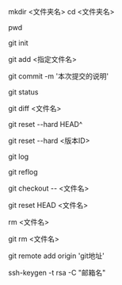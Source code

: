 <!-- 创建版本库 -->
<!-- 操作命令 -->
<!-- 添加某个文件时，该文件必须在当前目录下存在，用ls或者dir命令查看当前目录的文件，看看文件是否存在，或者是否写错了文件名。 -->
<!-- 什么是版本库呢？版本库又名仓库，英文名repository，你可以简单理解成一个目录，这个目录里面的所有文件都可以被Git管理起来，每个文件的修改、删除，Git都能跟踪，以便任何时刻都可以追踪历史，或者在将来某个时刻可以“还原”。
所以，创建一个版本库非常简单，首先，选择一个合适的地方，创建一个空目录： 
第一步
-->
mkdir <文件夹名>
cd <文件夹名>
<!-- pwd命令用于显示当前目录。在我的Mac上，这个仓库位于/Users/michael/learngit。 -->
pwd           

<!-- 第二步  通过git init命令把这个目录变成Git可以管理的仓库：-->
git init
<!-- 瞬间Git就把仓库建好了，而且告诉你是一个空的仓库（empty Git repository），细心的读者可以发现当前目录下多了一个.git的目录，这个目录是Git来跟踪管理版本库的，没事千万不要手动修改这个目录里面的文件，不然改乱了，就把Git仓库给破坏了。
如果你没有看到.git目录，那是因为这个目录默认是隐藏的，用ls -ah命令就可以看见。 
也不一定必须在空目录下创建Git仓库，选择一个已经有东西的目录也是可以的。-->
<!-- =========================================================================================================== -->
<!-- 一定要放到learngit目录下（子目录也行），因为这是一个Git仓库，放到其他地方Git再厉害也找不到这个文件。
和把大象放到冰箱需要3步相比，把一个文件放到Git仓库只需要两步。 -->
<!-- 第一步，用命令git add告诉Git，把文件添加到仓库： -->
git add <指定文件名>
<!-- 也可以通过 'git add .'将当前文件夹所以文件提交 -->
<!-- 执行上面的命令，没有任何显示，这就对了，Unix的哲学是“没有消息就是好消息”，说明添加成功。 -->

<!-- 第二步，用命令git commit告诉Git，把文件提交到仓库： -->
git commit -m '本次提交的说明'

<!-- 时光机穿梭 版本切换 -->
<!-- git status命令可以让我们时刻掌握仓库当前的状态  要随时掌握工作区的状态，使用git status命令-->
git status

<!-- git diff顾名思义就是查看difference，显示的格式正是Unix通用的diff格式，可以显示文件名目前产品与上个版本存成的差异。如果‘git status’告诉你有文件被修改过，用‘git diff’可以查看修改内容 -->
git diff <文件名>

<!-- 用HEAD表示当前版本 上一个版本就是HEAD^ 上上一个版本就是HEAD^^ 当然往上100个版本写100个^比较容易数不过来，所以写成HEAD~100-->
git reset --hard HEAD^

<!-- HEAD指向的版本就是当前版本，因此，Git允许我们在版本的历史之间穿梭，使用命令git reset --hard commit_id -->
git reset --hard <版本ID>

<!-- 穿梭前，用git log可以查看提交历史，以便确定要回退到哪个版本 -->
git log

<!-- 要重返未来，用git reflog查看命令历史，以便确定要回到未来的哪个版本。 -->
git reflog

<!-- ======================================================================================================================= -->
<!-- 工作区有一个隐藏目录.git，这个不算工作区，而是Git的版本库。 -->
<!-- 工作区有一个隐藏目录.git，这个不算工作区，而是Git的版本库。
Git的版本库里存了很多东西，其中最重要的就是称为stage（或者叫index）的暂存区，还有Git为我们自动创建的第一个分支master，以及指向master的一个指针叫HEAD。 
可以参考图片

前面讲了我们把文件往Git版本库里添加的时候，是分两步执行的：

第一步是用git add把文件添加进去，实际上就是把文件修改添加到暂存区；
第二步是用git commit提交更改，实际上就是把暂存区的所有内容提交到当前分支。
-->
<!-- 如果不用git add到暂存区，那就不会加入到commit中 -->

<!-- git checkout -- file可以丢弃工作区的修改： -->
git checkout -- <文件名>
<!-- git checkout -- file命令中的--很重要，没有--，就变成了“切换到另一个分支”的命令，我们在后面的分支管理中会再次遇到git checkout命令。 -->

<!-- 用命令git reset HEAD <file>可以把暂存区的修改撤销掉（unstage），重新放回工作区： -->
git reset HEAD <文件名>
<!-- git reset命令既可以回退版本，也可以把暂存区的修改回退到工作区。当我们用HEAD时，表示最新的版本。 -->

<!-- 删除文件 -->
<!-- 一般情况下，你通常直接在文件管理器中把没用的文件删了，或者用rm命令删了： -->
rm <文件名>
<!-- Git知道你删除了文件，因此，工作区和版本库就不一致了，git status命令会立刻告诉你哪些文件被删除了： -->
<!-- 现在你有两个选择，一是确实要从版本库中删除该文件，那就用命令git rm删掉，并且git commit： -->
<!-- 命令git rm用于删除一个文件。如果一个文件已经被提交到版本库，那么你永远不用担心误删，但是要小心，你只能恢复文件到最新版本，你会丢失最近一次提交后你修改的内容 -->
git rm <文件名>


<!-- 目前，在GitHub上的这个learngit仓库还是空的，GitHub告诉我们，可以从这个仓库克隆出新的仓库，也可以把一个已有的本地仓库与之关联，然后，把本地仓库的内容推送到GitHub仓库。
现在，我们根据GitHub的提示，在本地的learngit仓库下运行命令： -->

git remote add origin 'git地址'




<!-- ============================================================================================================================================ -->
<!-- 远程仓库 -->
<!-- 第1步：创建SSH Key。在用户主目录下，看看有没有.ssh目录，如果有，再看看这个目录下有没有id_rsa和id_rsa.pub这两个文件，如果已经有了，可直接跳到下一步。如果没有，打开Shell（Windows下打开Git Bash），创建SSH Key： -->
ssh-keygen -t rsa -C "邮箱名"
<!-- 你需要把邮件地址换成你自己的邮件地址，然后一路回车，使用默认值即可，由于这个Key也不是用于军事目的，所以也无需设置密码。

如果一切顺利的话，可以在用户主目录里找到.ssh目录，里面有id_rsa和id_rsa.pub两个文件，这两个就是SSH Key的秘钥对，id_rsa是私钥，不能泄露出去，id_rsa.pub是公钥，可以放心地告诉任何人。

第2步：登陆GitHub，打开“Account settings”，“SSH Keys”页面：

然后，点“Add SSH Key”，填上任意Title，在Key文本框里粘贴id_rsa.pub文件的内容 -->